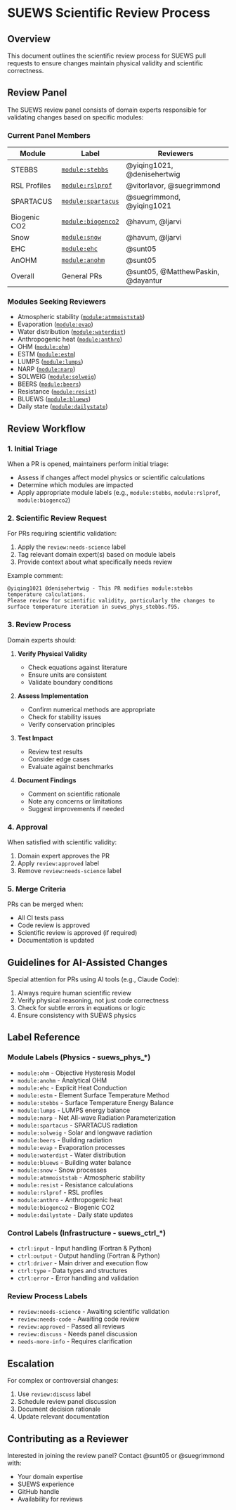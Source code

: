 # SUEWS Scientific Review Process

## Overview

This document outlines the scientific review process for SUEWS pull requests to ensure changes maintain physical validity and scientific correctness.

## Review Panel

The SUEWS review panel consists of domain experts responsible for validating changes based on specific modules:

### Current Panel Members

| Module | Label | Reviewers |
|--------|-------|-----------|
| STEBBS | [`module:stebbs`](https://github.com/UMEP-dev/SUEWS/labels/module%3Astebbs) | @yiqing1021, @denisehertwig |
| RSL Profiles | [`module:rslprof`](https://github.com/UMEP-dev/SUEWS/labels/module%3Arslprof) | @vitorlavor, @suegrimmond |
| SPARTACUS | [`module:spartacus`](https://github.com/UMEP-dev/SUEWS/labels/module%3Aspartacus) | @suegrimmond, @yiqing1021 |
| Biogenic CO2 | [`module:biogenco2`](https://github.com/UMEP-dev/SUEWS/labels/module%3Abiogenco2) | @havum, @ljarvi |
| Snow | [`module:snow`](https://github.com/UMEP-dev/SUEWS/labels/module%3Asnow) | @havum, @ljarvi |
| EHC | [`module:ehc`](https://github.com/UMEP-dev/SUEWS/labels/module%3Aehc) | @sunt05 |
| AnOHM | [`module:anohm`](https://github.com/UMEP-dev/SUEWS/labels/module%3Aanohm) | @sunt05 |
| Overall | General PRs | @sunt05, @MatthewPaskin, @dayantur |

### Modules Seeking Reviewers

- Atmospheric stability ([`module:atmmoiststab`](https://github.com/UMEP-dev/SUEWS/labels/module%3Aatmmoiststab))
- Evaporation ([`module:evap`](https://github.com/UMEP-dev/SUEWS/labels/module%3Aevap))
- Water distribution ([`module:waterdist`](https://github.com/UMEP-dev/SUEWS/labels/module%3Awaterdist))
- Anthropogenic heat ([`module:anthro`](https://github.com/UMEP-dev/SUEWS/labels/module%3Aanthro))
- OHM ([`module:ohm`](https://github.com/UMEP-dev/SUEWS/labels/module%3Aohm))
- ESTM ([`module:estm`](https://github.com/UMEP-dev/SUEWS/labels/module%3Aestm))
- LUMPS ([`module:lumps`](https://github.com/UMEP-dev/SUEWS/labels/module%3Alumps))
- NARP ([`module:narp`](https://github.com/UMEP-dev/SUEWS/labels/module%3Anarp))
- SOLWEIG ([`module:solweig`](https://github.com/UMEP-dev/SUEWS/labels/module%3Asolweig))
- BEERS ([`module:beers`](https://github.com/UMEP-dev/SUEWS/labels/module%3Abeers))
- Resistance ([`module:resist`](https://github.com/UMEP-dev/SUEWS/labels/module%3Aresist))
- BLUEWS ([`module:bluews`](https://github.com/UMEP-dev/SUEWS/labels/module%3Abluews))
- Daily state ([`module:dailystate`](https://github.com/UMEP-dev/SUEWS/labels/module%3Adailystate))

## Review Workflow

### 1. Initial Triage

When a PR is opened, maintainers perform initial triage:
- Assess if changes affect model physics or scientific calculations
- Determine which modules are impacted
- Apply appropriate module labels (e.g., `module:stebbs`, `module:rslprof`, `module:biogenco2`)

### 2. Scientific Review Request

For PRs requiring scientific validation:
1. Apply the `review:needs-science` label
2. Tag relevant domain expert(s) based on module labels
3. Provide context about what specifically needs review

Example comment:
```
@yiqing1021 @denisehertwig - This PR modifies module:stebbs temperature calculations. 
Please review for scientific validity, particularly the changes to surface temperature iteration in suews_phys_stebbs.f95.
```

### 3. Review Process

Domain experts should:
1. **Verify Physical Validity**
   - Check equations against literature
   - Ensure units are consistent
   - Validate boundary conditions

2. **Assess Implementation**
   - Confirm numerical methods are appropriate
   - Check for stability issues
   - Verify conservation principles

3. **Test Impact**
   - Review test results
   - Consider edge cases
   - Evaluate against benchmarks

4. **Document Findings**
   - Comment on scientific rationale
   - Note any concerns or limitations
   - Suggest improvements if needed

### 4. Approval

When satisfied with scientific validity:
1. Domain expert approves the PR
2. Apply `review:approved` label
3. Remove `review:needs-science` label

### 5. Merge Criteria

PRs can be merged when:
- All CI tests pass
- Code review is approved
- Scientific review is approved (if required)
- Documentation is updated

## Guidelines for AI-Assisted Changes

Special attention for PRs using AI tools (e.g., Claude Code):
1. Always require human scientific review
2. Verify physical reasoning, not just code correctness
3. Check for subtle errors in equations or logic
4. Ensure consistency with SUEWS physics

## Label Reference

### Module Labels (Physics - suews_phys_*)
- `module:ohm` - Objective Hysteresis Model
- `module:anohm` - Analytical OHM
- `module:ehc` - Explicit Heat Conduction
- `module:estm` - Element Surface Temperature Method
- `module:stebbs` - Surface Temperature Energy Balance
- `module:lumps` - LUMPS energy balance
- `module:narp` - Net All-wave Radiation Parameterization
- `module:spartacus` - SPARTACUS radiation
- `module:solweig` - Solar and longwave radiation
- `module:beers` - Building radiation
- `module:evap` - Evaporation processes
- `module:waterdist` - Water distribution
- `module:bluews` - Building water balance
- `module:snow` - Snow processes
- `module:atmmoiststab` - Atmospheric stability
- `module:resist` - Resistance calculations
- `module:rslprof` - RSL profiles
- `module:anthro` - Anthropogenic heat
- `module:biogenco2` - Biogenic CO2
- `module:dailystate` - Daily state updates

### Control Labels (Infrastructure - suews_ctrl_*)
- `ctrl:input` - Input handling (Fortran & Python)
- `ctrl:output` - Output handling (Fortran & Python)
- `ctrl:driver` - Main driver and execution flow
- `ctrl:type` - Data types and structures
- `ctrl:error` - Error handling and validation

### Review Process Labels
- `review:needs-science` - Awaiting scientific validation
- `review:needs-code` - Awaiting code review
- `review:approved` - Passed all reviews
- `review:discuss` - Needs panel discussion
- `needs-more-info` - Requires clarification

## Escalation

For complex or controversial changes:
1. Use `review:discuss` label
2. Schedule review panel discussion
3. Document decision rationale
4. Update relevant documentation

## Contributing as a Reviewer

Interested in joining the review panel? Contact @sunt05 or @suegrimmond with:
- Your domain expertise
- SUEWS experience
- GitHub handle
- Availability for reviews